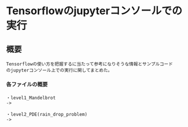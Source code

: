 # Tensorflowのjupyterコンソールでの実行

## 概要
```
Tensorflowの使い方を把握するに当たって参考になりそうな情報とサンプルコード
のjupyterコンソール上での実行に関してまとめた。
```

#### 各ファイルの概要
```
・level1_Mandelbrot
->

・level2_PDE(rain_drop_problem)
->
```
